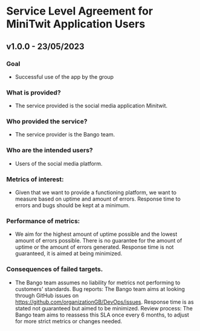 # Service Level Agreement for MiniTwit Application Users
## v1.0.0 - 23/05/2023

### Goal 
- Successful use of the app by the group 

### What is provided?
- The service provided is the social media application Minitwit. 

### Who provided the service? 
- The service provider is the Bango team. 

### Who are the intended users?
- Users of the social media platform. 

### Metrics of interest: 
- Given that we want to provide a functioning platform, we want to measure based on uptime and amount of errors. Response time to errors and bugs should be kept at a minimum. 

### Performance of metrics: 
- We aim for the highest amount of uptime possible and the lowest amount of errors possible. There is no guarantee for the amount of uptime or the amount of errors generated. Response time is not guaranteed, it is aimed at being minimized. 

### Consequences of failed targets. 
- The Bango team assumes no liability for metrics not performing to customers' standards. Bug reports: The Bango team aims at looking through GitHub issues on https://github.com/organizationGB/DevOps/issues. Response time is as stated not guaranteed but aimed to be minimized. Review process: The Bango team aims to reassess this SLA once every 6 months, to adjust for more strict metrics or changes needed.